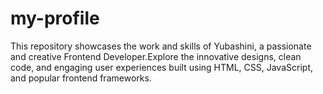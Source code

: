 # my-profile
This repository showcases the work and skills of Yubashini, a passionate and creative Frontend Developer.Explore the innovative designs, clean code, and engaging user experiences built using HTML, CSS, JavaScript, and popular frontend frameworks.
